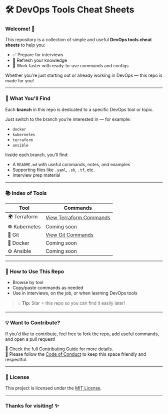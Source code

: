 # 🛠️ DevOps Tools Cheat Sheets

### Welcome! 👋  
This repository is a collection of simple and useful **DevOps tools cheat sheets** to help you:

- ✅ Prepare for interviews  
- 🔁 Refresh your knowledge  
- 🚀 Work faster with ready-to-use commands and configs

Whether you're just starting out or already working in DevOps — this repo is made for you!

---

### 📁 What You'll Find

Each **branch** in this repo is dedicated to a specific DevOps tool or topic.

Just switch to the branch you’re interested in — for example:

- `docker`
- `kubernetes`
- `terraform`
- `ansible`

Inside each branch, you’ll find:

- A `README.md` with useful commands, notes, and examples
- Supporting files like `.yaml`, `.sh`, `.tf`, etc.
- Interview prep material   

---

### 📚 Index of Tools

| Tool         | Commands |
|--------------|----------|
| 🌍 Terraform  |[View Terraform Commands](https://github.com/ahsan598/devops-cheatsheets/tree/terraform)|
| ☸️ Kubernetes | Coming soon                                                   |
| 🧰 Git        |[View Git Commands](https://github.com/ahsan598/devops-cheatsheets/tree/git)            |
| 🐳 Docker     | Coming soon                                                   |
| ⚙️ Ansible    | Coming soon                                                   |

---

### 🧠 How to Use This Repo

- Browse by tool
- Copy/paste commands as needed
- Use in interviews, on the job, or when learning DevOps tools

> 💡 **Tip:** Star ⭐ this repo so you can find it easily later!

---

### 💡 Want to Contribute?

If you'd like to contribute, feel free to fork the repo, add useful commands, and open a pull request!

📝 Check the full [Contributing Guide](.github/CONTRIBUTING.md) for more details.  
🌟 Please follow the [Code of Conduct](.github/CODE_OF_CONDUCT.md) to keep this space friendly and respectful.

---

### 📜 License

This project is licensed under the [MIT License](./LICENSE).  

---

### Thanks for visiting! ✨  

